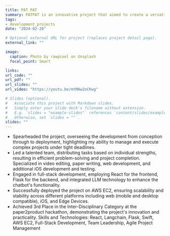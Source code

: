 ```yaml
---
title: PAT PAT
summary: PATPAT is an innovative project that aimed to create a versatile chatbot capable of operating across web, iOS, and Edge Devices. Initiated as a vision to overcome the limitations of early LLM technologies, the project combined React, Langchain, Flask, and Swift to build a comprehensive solution for real-time interaction and automation.
tags:
- development_projects
date: "2024-02-20"

# Optional external URL for project (replaces project detail page).
external_link: ""

image:
  caption: Photo by rawpixel on Unsplash
  focal_point: Smart

links:
url_code: ""
url_pdf: ""
url_slides: ""
url_video: "https://youtu.be/mtMAw2oCKwg"

# Slides (optional).
#   Associate this project with Markdown slides.
#   Simply enter your slide deck's filename without extension.
#   E.g. `slides = "example-slides"` references `content/slides/example-slides.md`.
#   Otherwise, set `slides = ""`.
slides: ""
---
```

- Spearheaded the project, overseeing the development from conception through to deployment, highlighting my ability to manage and execute complex projects under tight deadlines.
- Led a talented team, distributing tasks based on individual strengths, resulting in efficient problem-solving and project completion. Specialized in video editing, paper writing, web development, and additional iOS development and testing.
- Engaged in full-stack development, employing React for the frontend, Flask for the backend, and integrated LLM technology to enhance the chatbot's functionality.
- Successfully deployed the project on AWS EC2, ensuring scalability and stability across different platforms including web (mobile and desktop compatible), iOS, and Edge Devices.
- Achieved 3rd Place in the Inter-Disciplinary Category at the paper2product hackathon, demonstrating the project's innovation and practicality.
Skills and Technologies: React, Langchain, Flask, Swift, AWS EC2, Full-Stack Development, Team Leadership, Agile Project Management
